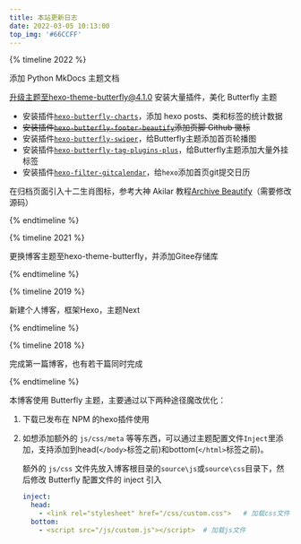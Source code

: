 ```yaml
---
title: 本站更新日志
date: 2022-03-05 10:13:00
top_img: '#66CCFF' 
---
```


{% timeline 2022 %}
<!-- timeline Unknow -->
添加 Python MkDocs 主题文档
<!-- endtimeline -->

<!-- timeline 2022-03-05 -->
升级主题至hexo-theme-butterfly@4.1.0
安装大量插件，美化 Butterfly 主题
- 安装插件[`hexo-butterfly-charts`](https://github.com/kuole-o/hexo-butterfly-charts)，添加 hexo posts、类和标签的统计数据
- ~~安装插件[`hexo-butterfly-footer-beautify`](https://github.com/Akilarlxh/hexo-butterfly-footer-beautify)添加页脚 Github 徽标~~
- 安装插件[`hexo-butterfly-swiper`](https://github.com/Akilarlxh/hexo-butterfly-swiper)，给Butterfly主题添加首页轮播图
- 安装插件[`hexo-butterfly-tag-plugins-plus`](https://github.com/Akilarlxh/hexo-butterfly-tag-plugins-plus)，给Butterfly主题添加大量外挂标签
- 安装插件[`hexo-filter-gitcalendar`](https://github.com/Akilarlxh/hexo-filter-gitcalendar)，给`hexo`添加首页git提交日历

在归档页面引入十二生肖图标，参考大神 Akilar 教程[Archive Beautify](https://akilar.top/posts/22257072/)（需要修改源码）
<!-- endtimeline -->
{% endtimeline %}

{% timeline 2021 %}
<!-- timeline 2021-10-05 -->
更换博客主题至hexo-theme-butterfly，并添加Gitee存储库
<!-- endtimeline -->
{% endtimeline %}

{% timeline 2019 %}
<!-- timeline 2019-10-13 -->
新建个人博客，框架Hexo，主题Next
<!-- endtimeline -->
{% endtimeline %}

{% timeline 2018 %}
<!-- timeline 2018-04-30 -->
完成第一篇博客，也有若干篇同时完成
<!-- endtimeline -->
{% endtimeline %}


本博客使用 Butterfly 主题，主要通过以下两种途径魔改优化：
1. 下载已发布在 NPM 的hexo插件使用
2. 如想添加额外的 `js/css/meta` 等等东西，可以通过主题配置文件`Inject`里添加，支持添加到head(``</body>``标签之前)和bottom(`</html>`标签之前)。
   
    额外的 `js/css` 文件先放入博客根目录的`source\js`或`source\css`目录下，然后修改 Butterfly 配置文件的 inject 引入
    
    ```yaml
    inject:
      head:
        - <link rel="stylesheet" href="/css/custom.css">   # 加载css文件
      bottom:
        - <script src="/js/custom.js"></script>  # 加载js文件
    ```